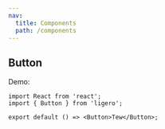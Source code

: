 ```yaml
---
nav:
  title: Components
  path: /components
---
```


## Button

Demo:

```tsx
import React from 'react';
import { Button } from 'ligero';

export default () => <Button>Tew</Button>;
```
